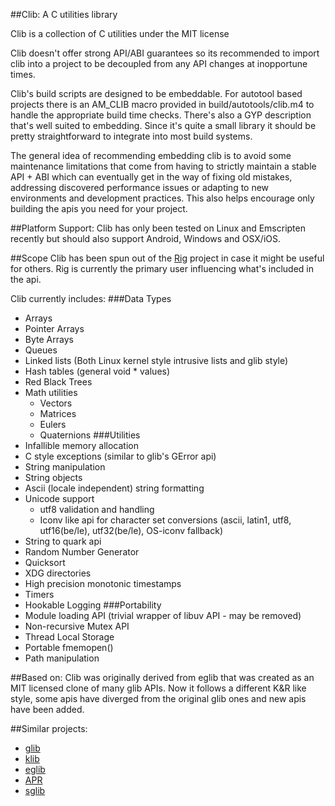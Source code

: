 ##Clib: A C utilities library

Clib is a collection of C utilities under the MIT license

Clib doesn't offer strong API/ABI guarantees so its recommended to
import clib into a project to be decoupled from any API changes at
inopportune times.

Clib's build scripts are designed to be embeddable. For autotool based
projects there is an AM_CLIB macro provided in build/autotools/clib.m4
to handle the appropriate build time checks.  There's also a GYP
description that's well suited to embedding.  Since it's quite a small
library it should be pretty straightforward to integrate into most
build systems.

The general idea of recommending embedding clib is to avoid some
maintenance limitations that come from having to strictly maintain a
stable API + ABI which can eventually get in the way of fixing old
mistakes, addressing discovered performance issues or adapting to new
environments and development practices.  This also helps encourage
only building the apis you need for your project.

##Platform Support:
Clib has only been tested on Linux and Emscripten recently but should
also support Android, Windows and OSX/iOS.

##Scope
Clib has been spun out of the
[Rig](https://github.com/rig-project/rig) project in case it might be
useful for others. Rig is currently the primary user influencing
what's included in the api.

Clib currently includes:
###Data Types
* Arrays
* Pointer Arrays
* Byte Arrays
* Queues
* Linked lists (Both Linux kernel style intrusive lists and glib style)
* Hash tables (general void * values)
* Red Black Trees
* Math utilities
  * Vectors
  * Matrices
  * Eulers
  * Quaternions
###Utilities
* Infallible memory allocation
* C style exceptions (similar to glib's GError api)
* String manipulation
* String objects
* Ascii (locale independent) string formatting
* Unicode support
  * utf8 validation and handling
  * Iconv like api for character set conversions (ascii, latin1, utf8, utf16(be/le), utf32(be/le), OS-iconv fallback)
* String to quark api
* Random Number Generator
* Quicksort
* XDG directories
* High precision monotonic timestamps
* Timers
* Hookable Logging
###Portability
* Module loading API (trivial wrapper of libuv API - may be removed)
* Non-recursive Mutex API
* Thread Local Storage
* Portable fmemopen()
* Path manipulation

##Based on:
Clib was originally derived from eglib that was created as an MIT
licensed clone of many glib APIs. Now it follows a different K&R like
style, some apis have diverged from the original glib ones and new
apis have been added.


##Similar projects:
* [glib](https://developer.gnome.org/glib/stable/)
* [klib](https://github.com/attractivechaos/klib)
* [eglib](https://github.com/mono/mono/tree/master/eglib)
* [APR](https://apr.apache.org/)
* [sglib](http://sglib.sourceforge.net/)
